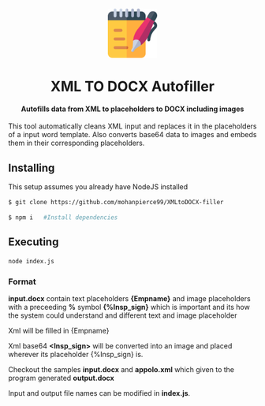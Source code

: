 <h1 align="center">
  <br>
  <img src="notepad.png" alt="StegCloak" width="100">
  <br>
  <br>
  <span>XML TO DOCX Autofiller</span>
  <br>
<h4 align="center">Autofills data from XML to placeholders to DOCX including images</h4>


<p align="justify">
This tool automatically cleans XML input and replaces it in the placeholders of a input word template. Also converts base64 data to images and embeds them in their corresponding placeholders.
<p>

## Installing

This setup assumes you already have NodeJS installed

```bash
$ git clone https://github.com/mohanpierce99/XMLtoDOCX-filler
```

```bash
$ npm i   #Install dependencies
```
## Executing
```bash
node index.js
```

### Format
**input.docx** contain text placeholders **{Empname}** and image placeholders with a preceeding **%** symbol **{%Insp_sign}** which is important and its how the system could understand and different text and image placeholder 

Xml **<Empname>** will be filled in {Empname}

Xml base64 **<Insp_sign>** will be converted into an image and placed wherever its placeholder {%Insp_sign} is.

Checkout the samples **input.docx** and **appolo.xml** which given to the program generated **output.docx**

Input and output file names can be modified in **index.js**.
